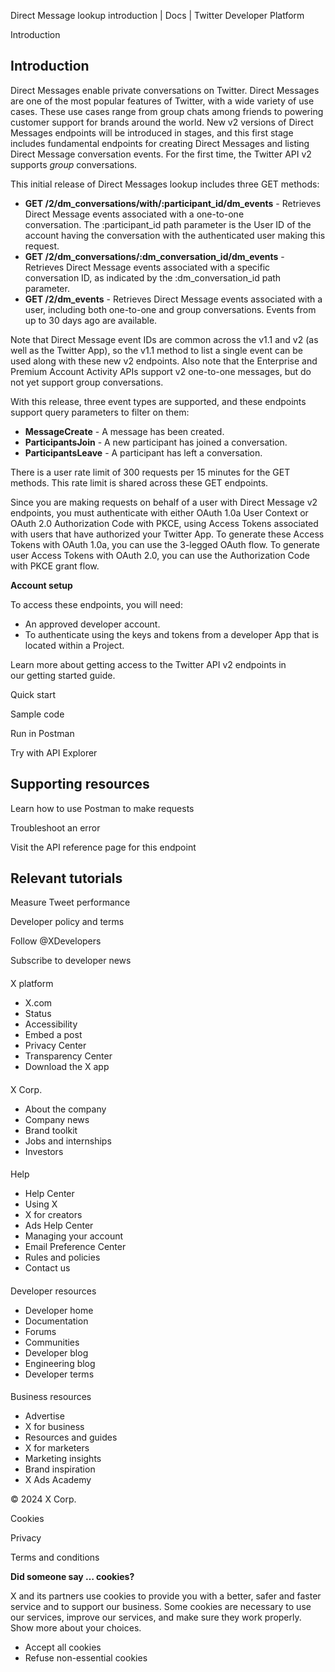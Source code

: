 
Direct Message lookup introduction | Docs | Twitter Developer Platform 

Introduction

Introduction
------------

Direct Messages enable private conversations on Twitter. Direct Messages are one of the most popular features of Twitter, with a wide variety of use cases. These use cases range from group chats among friends to powering customer support for brands around the world. New v2 versions of Direct Messages endpoints will be introduced in stages, and this first stage includes fundamental endpoints for creating Direct Messages and listing Direct Message conversation events. For the first time, the Twitter API v2 supports *group* conversations.

This initial release of Direct Messages lookup includes three GET methods:

* **GET /2/dm\_conversations/with/:participant\_id/dm\_events** - Retrieves Direct Message events associated with a one-to-one conversation. The :participant\_id path parameter is the User ID of the account having the conversation with the authenticated user making this request.
* **GET /2/dm\_conversations/:dm\_conversation\_id/dm\_events** - Retrieves Direct Message events associated with a specific conversation ID, as indicated by the :dm\_conversation\_id path parameter.
* **GET /2/dm\_events** - Retrieves Direct Message events associated with a user, including both one-to-one and group conversations. Events from up to 30 days ago are available.

Note that Direct Message event IDs are common across the v1.1 and v2 (as well as the Twitter App), so the v1.1 method to list a single event can be used along with these new v2 endpoints. Also note that the Enterprise and Premium Account Activity APIs support v2 one-to-one messages, but do not yet support group conversations.   

With this release, three event types are supported, and these endpoints support query parameters to filter on them:

* **MessageCreate** - A message has been created.
* **ParticipantsJoin** - A new participant has joined a conversation.
* **ParticipantsLeave** - A participant has left a conversation.

There is a user rate limit of 300 requests per 15 minutes for the GET methods. This rate limit is shared across these GET endpoints.

Since you are making requests on behalf of a user with Direct Message v2 endpoints, you must authenticate with either OAuth 1.0a User Context or OAuth 2.0 Authorization Code with PKCE, using Access Tokens associated with users that have authorized your Twitter App. To generate these Access Tokens with OAuth 1.0a, you can use the 3-legged OAuth flow. To generate user Access Tokens with OAuth 2.0, you can use the Authorization Code with PKCE grant flow.

**Account setup**

To access these endpoints, you will need:

* An approved developer account.
* To authenticate using the keys and tokens from a developer App that is located within a Project.

Learn more about getting access to the Twitter API v2 endpoints in our getting started guide.

Quick start

Sample code

Run in Postman

Try with API Explorer

Supporting resources
--------------------

Learn how to use Postman to make requests

Troubleshoot an error

Visit the API reference page for this endpoint

Relevant tutorials
------------------

Measure Tweet performance

Developer policy and terms

Follow @XDevelopers

Subscribe to developer news

#### 
 X platform

* X.com
* Status
* Accessibility
* Embed a post
* Privacy Center
* Transparency Center
* Download the X app

#### 
 X Corp.

* About the company
* Company news
* Brand toolkit
* Jobs and internships
* Investors

#### 
 Help

* Help Center
* Using X
* X for creators
* Ads Help Center
* Managing your account
* Email Preference Center
* Rules and policies
* Contact us

#### 
 Developer resources

* Developer home
* Documentation
* Forums
* Communities
* Developer blog
* Engineering blog
* Developer terms

#### 
 Business resources

* Advertise
* X for business
* Resources and guides
* X for marketers
* Marketing insights
* Brand inspiration
* X Ads Academy

 © 2024 X Corp.

Cookies

Privacy

Terms and conditions

**Did someone say … cookies?**  

 X and its partners use cookies to provide you with a better, safer and
 faster service and to support our business. Some cookies are necessary to use
 our services, improve our services, and make sure they work properly.
 Show more about your choices.

* Accept all cookies
* Refuse non-essential cookies